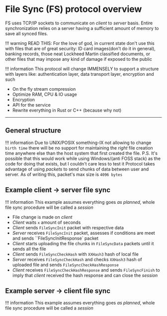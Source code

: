 # File Sync (FS) protocol overview
FS uses TCP/IP sockets to communicate on *client* to *server* basis.
Entire synchronization relies on a server having a sufficient amount of memory to save all synced files.

!!! warning
    READ THIS:
    For the love of god, in current state don't use this with files that are of great security: ID card images(don't do it in general), banking records, those neat Lockheed Martin classified documents, or other files that may impose any kind of damage if exposed to the public


!!! information
    This protocol will change IMMENSELY to support a structure with layers like:
    authentication layer, data transport layer, encryption and such
- On the fly stream compression
- Optimize RAM, CPU & IO usage
- Encryption
- API for the service
- Rewrite everything in Rust or C++ (because why not)


---
## General structure

!!! information
    Due to UNIX/POSIX something-IX not allowing to change `birth time` there will be no support for maintaining the *right* file creation time anywhere else than the host system that first created the file. 
    P.S. It's possible that this would work while using Windows/(anti FOSS stack) as the code for doing that exists, but I couldn't care less to test it
Protocol takes advantage of using *packets* to send chunks of data between user and server.
As of writing this, packet's max size is `4096 bytes`


## Example client -> server file sync
!!! information
    This example assumes everything goes *as planned*, whole file sync procedure will be called a *session*
- File change is made on *client*
- *Client* waits `x` amount of seconds
- *Client* sends `FileSyncInit` packet with respective data
- *Server* receives `FileSyncInit` packet, assesses if conditions are meet and sends ``FileSyncInitResponse` packet
- *Client* starts uploading the file chunks in `FileSyncData` packets until it sends all the file
- *Client* sends `FileSyncCheckHash` with `XXHash3` hash of local file
- *Server* receives `FileSyncCheckHash` and checks `XXHash3` hash of uploaded file and sends `FileSyncCheckHashResponse`
- *Client* receives `FileSyncCheckHashResponse` and sends `FileSyncFinish` to imply that *client* received the hash response and can close the *session*


## Example server -> client file sync
!!! information
    This example assumes everything goes *as planned*, whole file sync procedure will be called a *session*